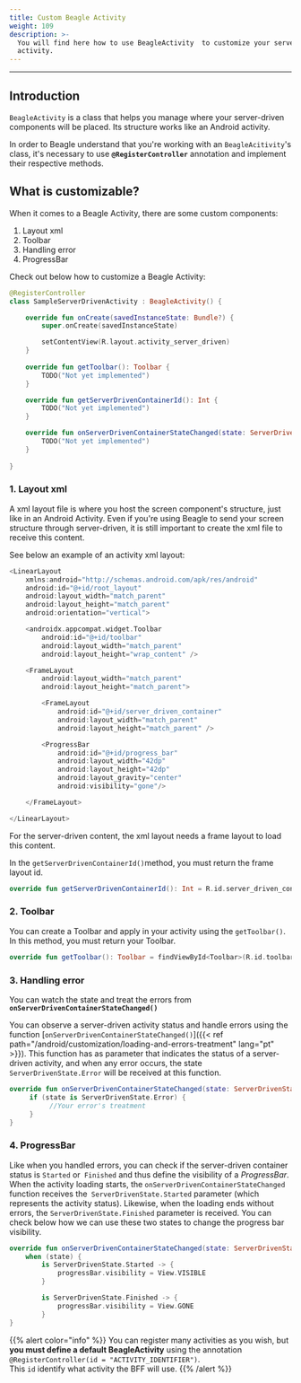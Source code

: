 ```yaml
---
title: Custom Beagle Activity
weight: 109
description: >-
  You will find here how to use BeagleActivity  to customize your server-driven
  activity.
---
```


---

## Introduction

`BeagleActivity` is a class that helps you manage where your server-driven components will be placed. Its structure works like an Android activity. 

In order to Beagle understand that you're working with an `BeagleAcitivity`'s class, it's necessary to use **`@RegisterController`** annotation and implement their respective methods.

## What is customizable?

When it comes to a Beagle Activity, there are some custom components:

1. Layout xml
2. Toolbar
3. Handling error
4. ProgressBar

Check out below how to customize a Beagle Activity:

```kotlin
@RegisterController
class SampleServerDrivenActivity : BeagleActivity() {

    override fun onCreate(savedInstanceState: Bundle?) {
        super.onCreate(savedInstanceState)

        setContentView(R.layout.activity_server_driven)
    }
    
    override fun getToolbar(): Toolbar {
        TODO("Not yet implemented")
    }

    override fun getServerDrivenContainerId(): Int {
        TODO("Not yet implemented")
    }

    override fun onServerDrivenContainerStateChanged(state: ServerDrivenState) {
        TODO("Not yet implemented")
    }
    
}
```

### 1. Layout xml

A xml layout file is where you host the screen component's structure, just like in an Android Activity. Even if you're using Beagle to send your screen structure through server-driven, it is still important to create the xml file to receive this content. 

See below an example of an activity xml layout: 

```kotlin
<LinearLayout
    xmlns:android="http://schemas.android.com/apk/res/android"
    android:id="@+id/root_layout"
    android:layout_width="match_parent"
    android:layout_height="match_parent"
    android:orientation="vertical">

    <androidx.appcompat.widget.Toolbar
        android:id="@+id/toolbar"
        android:layout_width="match_parent"
        android:layout_height="wrap_content" />

    <FrameLayout
        android:layout_width="match_parent"
        android:layout_height="match_parent">

        <FrameLayout
            android:id="@+id/server_driven_container"
            android:layout_width="match_parent"
            android:layout_height="match_parent" />

        <ProgressBar
            android:id="@+id/progress_bar"
            android:layout_width="42dp"
            android:layout_height="42dp"
            android:layout_gravity="center"
            android:visibility="gone"/>

    </FrameLayout>

</LinearLayout>
```

For the server-driven content, the xml layout needs a frame layout to load this content.

In the `getServerDrivenContainerId()`method, you must return the frame layout id.

```kotlin
override fun getServerDrivenContainerId(): Int = R.id.server_driven_container
```

### 2. Toolbar

You can create a Toolbar and apply in your activity using the `getToolbar()`. In this method, you must return your Toolbar.

```kotlin
override fun getToolbar(): Toolbar = findViewById<Toolbar>(R.id.toolbar)
```

### 3. Handling error

You can watch the state and treat the errors from **`onServerDrivenContainerStateChanged()`**

You can observe a server-driven activity status and handle errors using the function [`onServerDrivenContainerStateChanged()`]({{< ref path="/android/customization/loading-and-errors-treatment" lang="pt" >}}). This function has as parameter that indicates the status of a server-driven activity, and when any error occurs, the state `ServerDrivenState.Error` will be received at this function.

```kotlin
override fun onServerDrivenContainerStateChanged(state: ServerDrivenState) {
     if (state is ServerDrivenState.Error) {
          //Your error's treatment 
     }
}
```

### 4. ProgressBar

Like when you handled errors, you can check if the server-driven container status is `Started` or` Finished` and thus define the visibility of a *ProgressBar*. When the activity loading starts, the `onServerDrivenContainerStateChanged` function receives the` ServerDrivenState.Started` parameter (which represents the activity status). Likewise, when the loading ends without errors, the `ServerDrivenState.Finished` parameter is received. You can check below how we can use these two states to change the progress bar visibility.

```kotlin
override fun onServerDrivenContainerStateChanged(state: ServerDrivenState) {
    when (state) {
        is ServerDrivenState.Started -> {
            progressBar.visibility = View.VISIBLE
        }

        is ServerDrivenState.Finished -> {
            progressBar.visibility = View.GONE
        }
}
```

{{% alert color="info" %}}
You can register many activities as you wish, but **you must define a default BeagleActivity** using the annotation `@RegisterController(id = "ACTIVITY_IDENTIFIER")`.  
This `id` identify what activity the BFF will use. 
{{% /alert %}}

